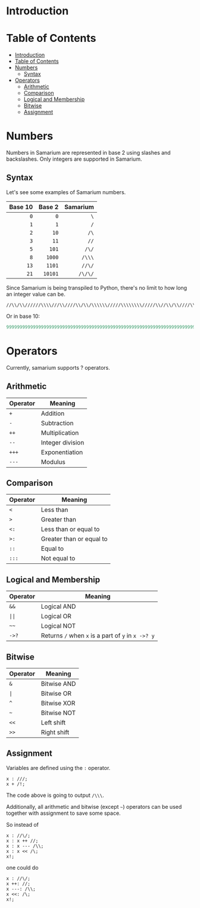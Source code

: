 # Introduction

# Table of Contents
- [Introduction](#introduction)
- [Table of Contents](#table-of-contents)
- [Numbers](#numbers)
  - [Syntax](#syntax)
- [Operators](#operators)
  - [Arithmetic](#arithmetic)
  - [Comparison](#comparison)
  - [Logical and Membership](#logical-and-membership)
  - [Bitwise](#bitwise)
  - [Assignment](#assignment)

# Numbers
Numbers in Samarium are represented in base 2 using slashes and backslashes. Only integers are supported in Samarium.

## Syntax
Let's see some examples of Samarium numbers.

<center>

Base 10 | Base 2 | Samarium
---: | ---: | ---:
`0` | `0` | `\`
`1` | `1` | `/`
`2` | `10` | `/\`
`3` | `11` | `//`
`5` | `101` | `/\/`
`8` | `1000` | `/\\\`
`13` | `1101` | `//\/`
`21` | `10101` | `/\/\/`

</center>

Since Samarium is being transpiled to Python, there's no limit to how long an integer value can be.

```
//\\/\\//////\\\\///\\////\\/\\/\\\\\\/////\\\\\\\\/////\\//\\/\\////\\////////\\////\\///\\\\\\\\//\\\\//\\///\\/\\\\\\/\\////\\//\\\\/\\\\/\\////\\/////\\/\\\\/\\\\\\\\\\//\\\\\\//\\\\/\\/\\\\//\\\\\\///\\/\\\\\\/\\\\\\/\\\\///\\//\\\\/\\\\//\\\\///\\//\\\\\\\\\\\\////////////////////////////////////////////////////////////////////////////////
```
Or in base 10: 
```py
99999999999999999999999999999999999999999999999999999999999999999999999999999999
```

# Operators
Currently, samarium supports ? operators.

## Arithmetic

<center>

Operator | Meaning
--- | ---
`+` | Addition
`-` | Subtraction
`++` | Multiplication
`--` | Integer division
`+++` | Exponentiation
`---` | Modulus

</center>

## Comparison

<center>

Operator | Meaning
--- | ---
`<` | Less than
`>` | Greater than
`<:` | Less than or equal to
`>:` | Greater than or equal to
`::` | Equal to
`:::` | Not equal to

</center>

## Logical and Membership

<center>

Operator | Meaning
--- | ---
`&&` | Logical AND
`\|\|` | Logical OR
`~~` | Logical NOT
`->?` | Returns `/` when `x` is a part of `y` in `x ->? y`

</center>

## Bitwise

<center>

Operator | Meaning
--- | ---
`&` | Bitwise AND
`\|` | Bitwise OR
`^` | Bitwise XOR
`~` | Bitwise NOT
`<<` | Left shift
`>>` | Right shift

</center>

## Assignment

Variables are defined using the `:` operator.
```
x : ///;
x + /!;
```
The code above is going to output `/\\\`.

Additionally, all arithmetic and bitwise (except `~`) operators can be used together with assignment to save some space.

So instead of
```
x : //\/;
x : x ++ //;
x : x --- /\\;
x : x << /\;
x!;
```
one could do
```
x : //\/;
x ++: //;
x ---: /\\;
x <<: /\;
x!;
```
